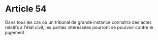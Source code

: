 # Article 54

Dans tous les cas où un tribunal de grande instance connaîtra des actes relatifs à l'état civil, les parties intéressées pourront se pourvoir contre le jugement.